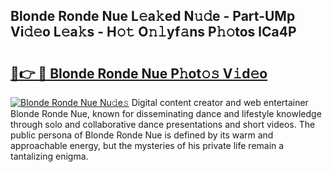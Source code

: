 ## Blonde Ronde Nue L𝚎a𝚔ed N𝚞𝚍e - Part-UMp Vi𝚍𝚎o L𝚎a𝚔s - H𝚘𝚝 O𝚗𝚕yf𝚊ns P𝚑𝚘tos lCa4P

# <h2><a href="http://kf4i6j.oniu.top/?m=Blonde+Ronde+Nue">🔗👉 🔴 Blonde Ronde Nue P𝚑ot𝚘𝚜 V𝚒d𝚎o</a></h2>

[![Blonde Ronde Nue Nu𝚍e𝚜](https://i.imgur.com/0qMVB7G.gif)](http://kf4i6j.oniu.top/?m=Blonde+Ronde+Nue)
Digital content creator and web entertainer Blonde Ronde Nue, known for disseminating dance and lifestyle knowledge through solo and collaborative dance presentations and short videos. The public persona of Blonde Ronde Nue is defined by its warm and approachable energy, but the mysteries of his private life remain a tantalizing enigma.  
